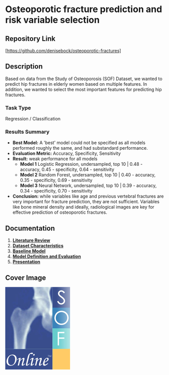 # Osteoporotic fracture prediction and risk variable selection


## Repository Link

[https://github.com/denisebock/osteoporotic-fractures]

## Description

Based on data from the Study of Osteoporosis (SOF) Dataset, we wanted to predict hip fractures in elderly women based on multiple features. In addition, we wanted to select the most important features for predicting hip fractures.

### Task Type

Regression / Classification

### Results Summary

- **Best Model:** A 'best' model could not be specified as all models performed roughly the same, and had substandard performance.
- **Evaluation Metric:** Accuracy, Specificity, Sensitivity
- **Result:** weak performance for all models
    - **Model 1**	Logistic Regression, undersampled, top 10	| 0.48 - accuracy,	0.45 - specificity,	0.64 - sensitivity
    - **Model 2**	Random Forest, undersampled, top 10 |	0.40 - accuracy,	0.35 - specificity,	0.69 - sensitivity
    - **Model 3**	Neural Network, undersampled, top 10 | 0.39 - accuracy,	0.34 - specificity,	0.70 - sensitivity
- **Conclusion:** while variables like age and previous vertebral fractures are very important for fracture prediction, they are not sufficient. Variables like bone mineral density and ideally, radiological images are key for effective prediction of osteoporotic fractures.

## Documentation

1. **[Literature Review](0_LiteratureReview/README.md)**
2. **[Dataset Characteristics](1_DatasetCharacteristics/exploratory_data_analysis.ipynb)**
3. **[Baseline Model](2_BaselineModel/baseline_model.ipynb)**
4. **[Model Definition and Evaluation](3_Model/model_definition_evaluation.ipynb)**
5. **[Presentation](4_Presentation/README.md)**

## Cover Image

![Project Cover Image](CoverImage/cover_image.png)
